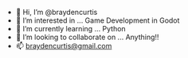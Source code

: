 - 👋 Hi, I’m @braydencurtis
- 👀 I’m interested in ... Game Development in Godot
- 🌱 I’m currently learning ... Python
- 💞️ I’m looking to collaborate on ... Anything!!
- 📫 braydencurtis@gmail.com

<!---
braydencurtis/braydencurtis is a ✨ special ✨ repository because its `README.md` (this file) appears on your GitHub profile.
You can click the Preview link to take a look at your changes.
--->
